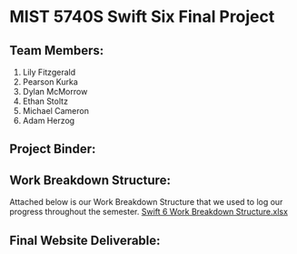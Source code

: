 # MIST 5740S Swift Six Final Project

## Team Members:
1. Lily Fitzgerald
2. Pearson Kurka
3. Dylan McMorrow
4. Ethan Stoltz
5. Michael Cameron
6. Adam Herzog

## Project Binder:

## Work Breakdown Structure:
Attached below is our Work Breakdown Structure that we used to log our progress throughout the semester.
[Swift 6 Work Breakdown Structure.xlsx](https://github.com/dylanmcmorrow5/MIST5740S-SwiftSix/files/13605254/Swift.6.Work.Breakdown.Structure.xlsx)

## Final Website Deliverable:

